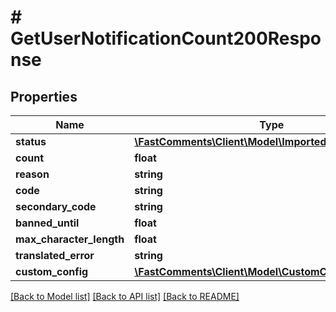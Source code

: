 # # GetUserNotificationCount200Response

## Properties

Name | Type | Description | Notes
------------ | ------------- | ------------- | -------------
**status** | [**\FastComments\Client\Model\ImportedAPIStatusFAILED**](ImportedAPIStatusFAILED.md) |  |
**count** | **float** |  |
**reason** | **string** |  |
**code** | **string** |  |
**secondary_code** | **string** |  | [optional]
**banned_until** | **float** |  | [optional]
**max_character_length** | **float** |  | [optional]
**translated_error** | **string** |  | [optional]
**custom_config** | [**\FastComments\Client\Model\CustomConfigParameters**](CustomConfigParameters.md) |  | [optional]

[[Back to Model list]](../../README.md#models) [[Back to API list]](../../README.md#endpoints) [[Back to README]](../../README.md)
